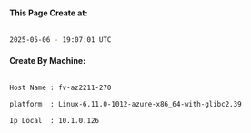 
   
#### This Page Create at:

```bash

2025-05-06 - 19:07:01 UTC

```

#### Create By Machine:

```bash

Host Name : fv-az2211-270

platform  : Linux-6.11.0-1012-azure-x86_64-with-glibc2.39

Ip Local  : 10.1.0.126

```

